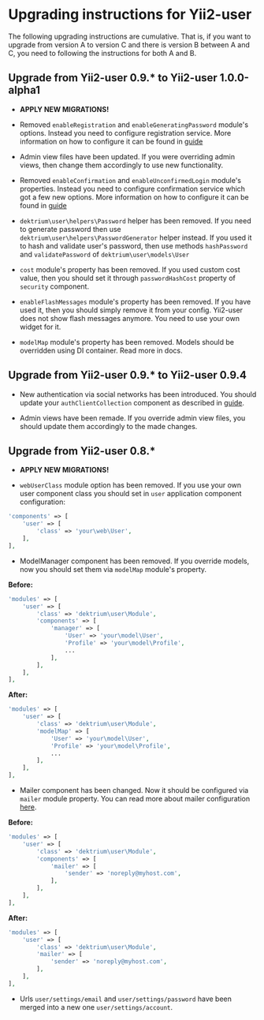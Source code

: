 # Upgrading instructions for Yii2-user

The following upgrading instructions are cumulative. That is, if you want to
upgrade from version A to version C and there is version B between A and C, you
need to following the instructions for both A and B.

## Upgrade from Yii2-user 0.9.* to Yii2-user 1.0.0-alpha1

- **APPLY NEW MIGRATIONS!**

- Removed `enableRegistration` and `enableGeneratingPassword` module's options. Instead you need to configure
 registration service. More information on how to configure it can be found in [guide](docs/registration.md)

- Admin view files have been updated. If you were overriding admin views, then change them accordingly to use new
 functionality.

- Removed `enableConfirmation` and `enableUnconfirmedLogin` module's properties. Instead you need to configure confirmation
 service which got a few new options. More information on how to configure it can be found in [guide](docs/confirmation.md)

- `dektrium\user\helpers\Password` helper has been removed. If you need to generate password then use
 `dektrium\user\helpers\PasswordGenerator` helper instead. If you used it to hash and validate user's password, then
 use methods `hashPassword` and `validatePassword` of `dektrium\user\models\User`

- `cost` module's property has been removed. If you used custom cost value, then you should set it through 
 `passwordHashCost` property of `security` component.

- `enableFlashMessages` module's property has been removed. If you have used it, then you should simply remove it from
 your config. Yii2-user does not show flash messages anymore. You need to use your own widget for it.

- `modelMap` module's property has been removed. Models should be overridden using DI container. Read more in docs.

## Upgrade from Yii2-user 0.9.* to Yii2-user 0.9.4

- New authentication via social networks has been introduced. You should update
your `authClientCollection` component as described in [guide](docs/social-auth.md).

- Admin views have been remade. If you override admin view files, you should
update them accordingly to the made changes.

## Upgrade from Yii2-user 0.8.*

- **APPLY NEW MIGRATIONS!**

- `webUserClass` module option has been removed. If you use your own user 
component class you should set in `user` application component configuration:

```php
'components' => [
    'user' => [
        'class' => 'your\web\User',
    ],
],
```

- ModelManager component has been removed. If you override models, now you
should set them via `modelMap` module's property.

**Before:**

```php
'modules' => [
    'user' => [
        'class' => 'dektrium\user\Module',
        'components' => [
            'manager' => [
                'User' => 'your\model\User',
                'Profile' => 'your\model\Profile',
                ...
            ],
        ],
    ],
],
```

**After:**

```php
'modules' => [
    'user' => [
        'class' => 'dektrium\user\Module',
        'modelMap' => [
            'User' => 'your\model\User',
            'Profile' => 'your\model\Profile',
            ...
        ],
    ],
],
```

- Mailer component has been changed. Now it should be configured via `mailer`
module property. You can read more about mailer configuration [here](docs/mailer.md).

**Before:**

```php
'modules' => [
    'user' => [
        'class' => 'dektrium\user\Module',
        'components' => [
            'mailer' => [
                'sender' => 'noreply@myhost.com',
            ],
        ],
    ],
],
```

**After:**

```php
'modules' => [
    'user' => [
        'class' => 'dektrium\user\Module',
        'mailer' => [
            'sender' => 'noreply@myhost.com',
        ],
    ],
],
```

- Urls `user/settings/email` and `user/settings/password` have been merged into
a new one `user/settings/account`.